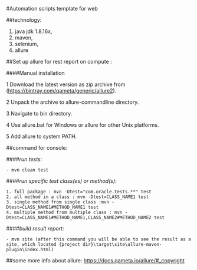#Automation scripts template for web

##technology:
1) java jdk 1.8.16x,
2) maven,
3) selenium,
4) allure

##Set up allure for rest report on compute :

####Manual installation


1 Download the latest version as zip archive from (https://bintray.com/qameta/generic/allure2).

2 Unpack the archive to allure-commandline directory.

3 Navigate to bin directory.

4 Use allure.bat for Windows or allure for other Unix platforms.

5 Add allure to system PATH.




##command for console:
 
####_run tests:_

```
- mvn clean test
```

####_run specific test class(es) or method(s):_
```
1. full package : mvn -Dtest="com.oracle.tests.**" test
2. all method in a class : mvn -Dtest=CLASS_NAME1 test
3. single method from single class :mvn -Dtest=CLASS_NAME1#METHOD_NAME1 test
4. multiple method from multiple class : mvn -Dtest=CLASS_NAME1#METHOD_NAME1,CLASS_NAME2#METHOD_NAME2 test
```

####_build result report:_
```
- mvn site (after this command you will be able to see the result as a site, which located {project dir}\target\site\allure-maven-plugin\index.html)
```  
                     
##some more info about allure:
https://docs.qameta.io/allure/#_copyright                